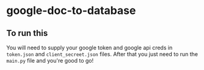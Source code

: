 # google-doc-to-database
## To run this
You will need to supply your google token and google api creds in `token.json` and `client_secreet.json` files.
After that you just need to run the `main.py` file and you're good to go!
